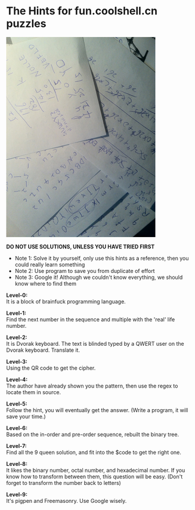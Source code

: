 The Hints for fun.coolshell.cn puzzles
================

![](/img/img.jpg)

**DO NOT USE SOLUTIONS, UNLESS YOU HAVE TRIED FIRST**

* Note 1: Solve it by yourself, only use this hints as a reference, then you could really learn something
* Note 2: Use program to save you from duplicate of effort
* Note 3: Google it! Although we couldn't know everything, we should know where to find them

**Level-0:**
<br/>It is a block of brainfuck programming language.

**Level-1:**
<br/>Find the next number in the sequence and multiple with the 'real' life number.

**Level-2:**
<br/>It is Dvorak keyboard. The text is blinded typed by a QWERT user on the Dvorak keyboard. Translate it.

**Level-3:**
<br/>Using the QR code to get the cipher. 

**Level-4:**
<br/>The author have already shown you the pattern, then use the regex to locate them in source.

**Level-5:**
<br/>Follow the hint, you will eventually get the answer. (Write a program, it will save your time.)

**Level-6:**
<br/>Based on the in-order and pre-order sequence, rebuilt the binary tree.

**Level-7:**
<br/>Find all the 9 queen solution, and fit into the $code to get the right one.

**Level-8:**
<br/>It likes the binary number, octal number, and hexadecimal number. If you know how to transform between them, this question will be easy. (Don't forget to transform the number back to letters)

**Level-9:**
<br/>It's pigpen and Freemasonry. Use Google wisely.
